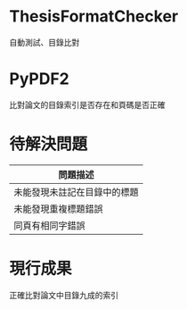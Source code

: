 # ThesisFormatChecker
自動測試、目錄比對
# PyPDF2
比對論文的目錄索引是否存在和頁碼是否正確
# 待解決問題

|問題描述 |
|-----|
|未能發現未註記在目錄中的標題|
|未能發現重複標題錯誤|
|同頁有相同字錯誤|

# 現行成果

正確比對論文中目錄九成的索引
